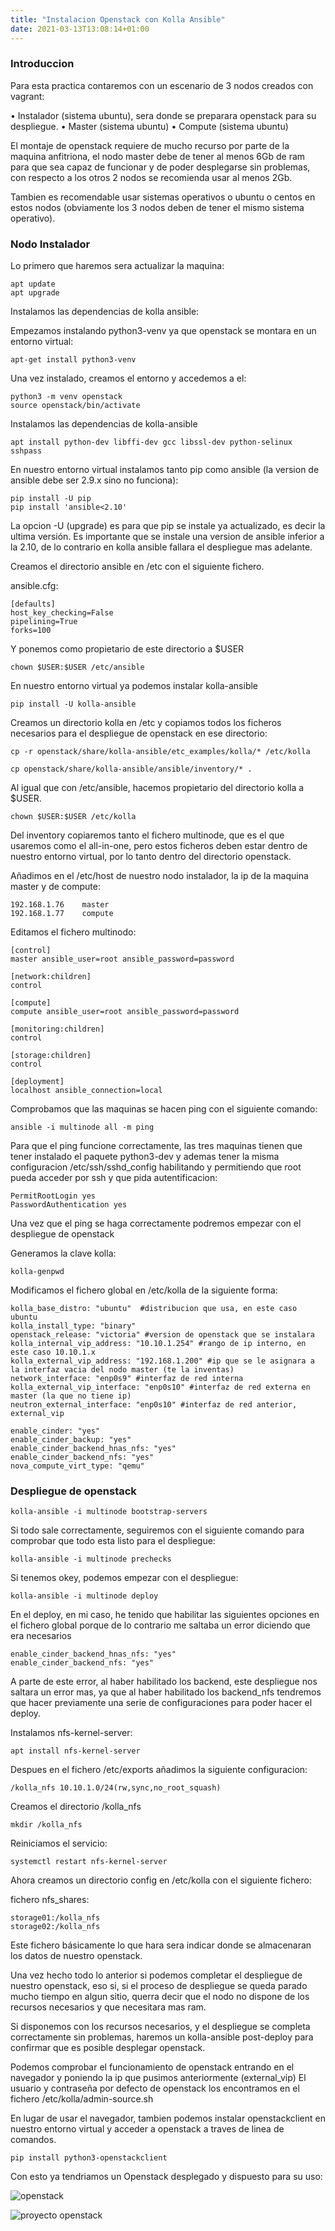 ```yaml
---
title: "Instalacion Openstack con Kolla Ansible"
date: 2021-03-13T13:08:14+01:00
---
```


### Introduccion ###

Para esta practica contaremos con un escenario de 3 nodos creados con vagrant:

• Instalador (sistema ubuntu), sera donde se preparara openstack para su despliegue.
• Master (sistema ubuntu)
• Compute (sistema ubuntu)

El montaje de openstack requiere de mucho recurso por parte de la maquina anfitriona, el nodo master debe de tener al menos 6Gb de ram para que sea capaz de funcionar y de poder desplegarse sin problemas, con respecto a los otros 2 nodos se recomienda usar al menos 2Gb.

Tambien es recomendable usar sistemas operativos o ubuntu o centos en estos nodos (obviamente los 3 nodos deben de tener el mismo sistema operativo).

### Nodo Instalador ###

Lo primero que haremos sera actualizar la maquina:

~~~
apt update
apt upgrade
~~~

Instalamos las dependencias de kolla ansible:

Empezamos instalando python3-venv ya que openstack se montara en un entorno virtual:

~~~
apt-get install python3-venv
~~~

Una vez instalado, creamos el entorno y accedemos a el:

~~~
python3 -m venv openstack
source openstack/bin/activate
~~~

Instalamos las dependencias de kolla-ansible
	
~~~
apt install python-dev libffi-dev gcc libssl-dev python-selinux sshpass
~~~

En nuestro entorno virtual instalamos tanto pip como ansible (la version de ansible debe ser 2.9.x sino no funciona):

~~~	
pip install -U pip
pip install 'ansible<2.10'
~~~

La opcion -U (upgrade) es para que pip se instale ya actualizado, es decir la ultima versión. Es importante que se instale una version de ansible inferior a la 2.10, de lo contrario en kolla ansible fallara el despliegue mas adelante.

Creamos el directorio ansible en /etc con el siguiente fichero.

ansible.cfg:

~~~
[defaults]
host_key_checking=False
pipelining=True
forks=100
~~~

Y ponemos como propietario de este directorio a $USER

~~~
chown $USER:$USER /etc/ansible
~~~

En nuestro entorno virtual ya podemos instalar kolla-ansible

~~~
pip install -U kolla-ansible
~~~

Creamos un directorio kolla en /etc y copiamos todos los ficheros necesarios para el despliegue de openstack en ese directorio:

~~~
cp -r openstack/share/kolla-ansible/etc_examples/kolla/* /etc/kolla

cp openstack/share/kolla-ansible/ansible/inventory/* .
~~~

Al igual que con /etc/ansible, hacemos propietario del directorio kolla a $USER.

~~~
chown $USER:$USER /etc/kolla
~~~

Del inventory copiaremos tanto el fichero multinode, que es el que usaremos como el all-in-one, pero estos ficheros deben estar dentro de nuestro entorno virtual, por lo tanto dentro del directorio openstack.

Añadimos en el /etc/host de nuestro nodo instalador, la ip de la maquina master y de compute:

~~~
192.168.1.76	master
192.168.1.77	compute
~~~

Editamos el fichero multinodo:

~~~
[control]
master ansible_user=root ansible_password=password

[network:children]
control

[compute]
compute ansible_user=root ansible_password=password

[monitoring:children]
control

[storage:children]
control

[deployment]
localhost ansible_connection=local
~~~

Comprobamos que las maquinas se hacen ping con el siguiente comando:

~~~
ansible -i multinode all -m ping
~~~

Para que el ping funcione correctamente, las tres maquinas tienen que tener instalado el paquete python3-dev y ademas tener la misma configuracion /etc/ssh/sshd_config habilitando y permitiendo que root pueda acceder por ssh y que pida autentificacion:

~~~
PermitRootLogin yes
PasswordAuthentication yes
~~~

Una vez que el ping se haga correctamente podremos empezar con el despliegue de openstack

Generamos la clave kolla:

~~~
kolla-genpwd
~~~

Modificamos el fichero global en /etc/kolla de la siguiente forma:

~~~
kolla_base_distro: "ubuntu"  #distribucion que usa, en este caso ubuntu
kolla_install_type: "binary"
openstack_release: "victoria" #version de openstack que se instalara
kolla_internal_vip_address: "10.10.1.254" #rango de ip interno, en este caso 10.10.1.x
kolla_external_vip_address: "192.168.1.200" #ip que se le asignara a la interfaz vacia del nodo master (te la inventas)
network_interface: "enp0s9" #interfaz de red interna
kolla_external_vip_interface: "enp0s10" #interfaz de red externa en master (la que no tiene ip)
neutron_external_interface: "enp0s10" #interfaz de red anterior, external_vip

enable_cinder: "yes"
enable_cinder_backup: "yes"
enable_cinder_backend_hnas_nfs: "yes"
enable_cinder_backend_nfs: "yes"
nova_compute_virt_type: "qemu"
~~~

### Despliegue de openstack ###

~~~
kolla-ansible -i multinode bootstrap-servers
~~~

Si todo sale correctamente, seguiremos con el siguiente comando para comprobar que todo esta listo para el despliegue:

~~~
kolla-ansible -i multinode prechecks
~~~

Si tenemos okey, podemos empezar con el despliegue:

~~~
kolla-ansible -i multinode deploy
~~~

En el deploy, en mi caso, he tenido que habilitar las siguientes opciones en el fichero global porque de lo contrario me saltaba un error diciendo que era necesarios

~~~
enable_cinder_backend_hnas_nfs: "yes"
enable_cinder_backend_nfs: "yes"
~~~

A parte de este error, al haber habilitado los backend, este despliegue nos saltara un error mas, ya que al haber habilitado los backend_nfs tendremos que hacer previamente una serie de configuraciones para poder hacer el deploy.

Instalamos nfs-kernel-server:

~~~
apt install nfs-kernel-server
~~~

Despues en el fichero /etc/exports añadimos la siguiente configuracion:

~~~
/kolla_nfs 10.10.1.0/24(rw,sync,no_root_squash)
~~~

Creamos el directorio /kolla_nfs

~~~
mkdir /kolla_nfs
~~~

Reiniciamos el servicio:

~~~
systemctl restart nfs-kernel-server
~~~

Ahora creamos un directorio config en /etc/kolla con el siguiente fichero:

fichero nfs_shares:

~~~
storage01:/kolla_nfs
storage02:/kolla_nfs
~~~

Este fichero básicamente lo que hara sera indicar donde se almacenaran los datos de nuestro openstack.

Una vez hecho todo lo anterior si podemos completar el despliegue de nuestro openstack, eso si, si el proceso de despliegue se queda parado mucho tiempo en algun sitio, querra decir que el nodo no dispone de los recursos necesarios y que necesitara mas ram.

Si disponemos con los recursos necesarios, y el despliegue se completa correctamente sin problemas, haremos un kolla-ansible post-deploy para confirmar que es posible desplegar openstack.

Podemos comprobar el funcionamiento de openstack entrando en el navegador y poniendo la ip que pusimos anteriormente (external_vip)
El usuario y contraseña por defecto de openstack los encontramos en el fichero /etc/kolla/admin-source.sh

En lugar de usar el navegador, tambien podemos instalar openstackclient en nuestro entorno virtual y acceder a openstack a traves de linea de comandos.

~~~
pip install python3-openstackclient
~~~

Con esto ya tendriamos un Openstack desplegado y dispuesto para su uso:

![openstack](/instalacion-openstack/openstack.png)

![proyecto openstack](/instalacion-openstack/proyecto_openstack.png)